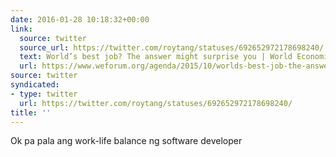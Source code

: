 ```yaml
---
date: 2016-01-28 10:18:32+00:00
link:
  source: twitter
  source_url: https://twitter.com/roytang/statuses/692652972178698240/
  text: World’s best job? The answer might surprise you | World Economic Forum
  url: https://www.weforum.org/agenda/2015/10/worlds-best-job-the-answer-might-surprise-you/
source: twitter
syndicated:
- type: twitter
  url: https://twitter.com/roytang/statuses/692652972178698240/
title: ''
---
```


Ok pa pala ang work-life balance ng software developer